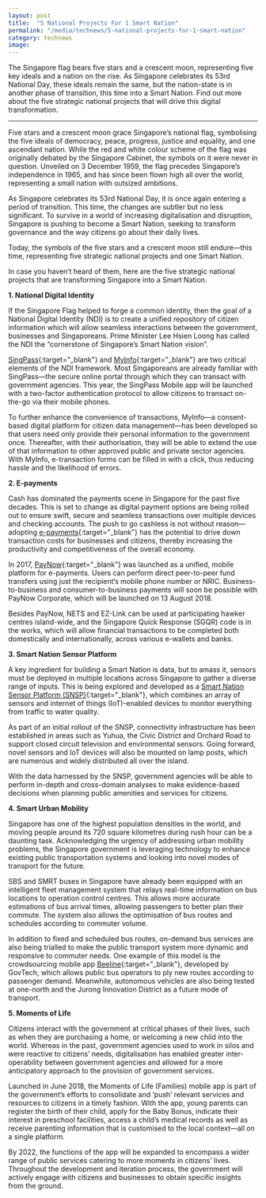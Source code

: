 ```yaml
---
layout: post
title:  "5 National Projects For 1 Smart Nation"
permalink: "/media/technews/5-national-projects-for-1-smart-nation"
category: technews
image: 
---
```


The Singapore flag bears five stars and a crescent moon, representing five key ideals and a nation on the rise. As Singapore celebrates its 53rd National Day, these ideals remain the same, but the nation-state is in another phase of transition, this time into a Smart Nation. Find out more about the five strategic national projects that will drive this digital transformation.

---

Five stars and a crescent moon grace Singapore’s national flag, symbolising the five ideals of democracy, peace, progress, justice and equality, and one ascendant nation. While the red and white colour scheme of the flag was originally debated by the Singapore Cabinet, the symbols on it were never in question. Unveiled on 3 December 1959, the flag precedes Singapore’s independence in 1965, and has since been flown high all over the world, representing a small nation with outsized ambitions.

As Singapore celebrates its 53rd National Day, it is once again entering a period of transition. This time, the changes are subtler but no less significant. To survive in a world of increasing digitalisation and disruption, Singapore is pushing to become a Smart Nation, seeking to transform governance and the way citizens go about their daily lives. 

Today, the symbols of the five stars and a crescent moon still endure—this time, representing five strategic national projects and one Smart Nation.

In case you haven’t heard of them, here are the five strategic national projects that are transforming Singapore into a Smart Nation.

**1. National Digital Identity**

If the Singapore Flag helped to forge a common identity, then the goal of a National Digital Identity (NDI) is to create a unified repository of citizen information which will allow seamless interactions between the government, businesses and Singaporeans. Prime Minister Lee Hsien Loong has called the NDI the “cornerstone of Singapore’s Smart Nation vision”.

[SingPass](https://www.singpass.gov.sg/singpass/common/aboutus){:target="_blank"} and [MyInfo](/products-and-services/my-info/){:target="_blank"} are two critical elements of the NDI framework. Most Singaporeans are already familiar with SingPass—the secure online portal through which they can transact with government agencies. This year, the SingPass Mobile app will be launched with a two-factor authentication protocol to allow citizens to transact on-the-go via their mobile phones.

To further enhance the convenience of transactions, MyInfo—a consent-based digital platform for citizen data management—has been developed so that users need only provide their personal information to the government once. Thereafter, with their authorisation, they will be able to extend the use of that information to other approved public and private sector agencies. With MyInfo, e-transaction forms can be filled in with a click, thus reducing hassle and the likelihood of errors. 

**2. E-payments**

Cash has dominated the payments scene in Singapore for the past five decades. This is set to change as digital payment options are being rolled out to ensure swift, secure and seamless transactions over multiple devices and checking accounts. The push to go cashless is not without reason—adopting [e-payments](/media/technews/e-payments-guideposts-to-a-smart-nation/){:target="_blank"} has the potential to drive down transaction costs for businesses and citizens, thereby increasing the productivity and competitiveness of the overall economy.

In 2017, [PayNow](https://www.abs.org.sg/consumer-banking/pay-now){:target="_blank"} was launched as a unified, mobile platform for e-payments. Users can perform direct peer-to-peer fund transfers using just the recipient’s mobile phone number or NRIC. Business-to-business and consumer-to-business payments will soon be possible with PayNow Corporate, which will be launched on 13 August 2018.

Besides PayNow, NETS and EZ-Link can be used at participating hawker centres island-wide, and the Singapore Quick Response (SGQR) code is in the works, which will allow financial transactions to be completed both domestically and internationally, across various e-wallets and banks.

**3. Smart Nation Sensor Platform**

A key ingredient for building a Smart Nation is data, but to amass it, sensors must be deployed in multiple locations across Singapore to gather a diverse range of inputs. This is being explored and developed as a [Smart Nation Sensor Platform (SNSP)](/products-and-services/smart-nation-sensor-platform/){:target="_blank"}, which combines an array of sensors and internet of things (IoT)-enabled devices to monitor everything from traffic to water quality.

As part of an initial rollout of the SNSP, connectivity infrastructure has been established in areas such as Yuhua, the Civic District and Orchard Road to support closed circuit television and environmental sensors. Going forward, novel sensors and IoT devices will also be mounted on lamp posts, which are numerous and widely distributed all over the island.

With the data harnessed by the SNSP, government agencies will be able to perform in-depth and cross-domain analyses to make evidence-based decisions when planning public amenities and services for citizens. 

**4. Smart Urban Mobility**

Singapore has one of the highest population densities in the world, and moving people around its 720 square kilometres during rush hour can be a daunting task. Acknowledging the urgency of addressing urban mobility problems, the Singapore government is leveraging technology to enhance existing public transportation systems and looking into novel modes of transport for the future.

SBS and SMRT buses in Singapore have already been equipped with an intelligent fleet management system that relays real-time information on bus locations to operation control centres. This allows more accurate estimations of bus arrival times, allowing passengers to better plan their commute. The system also allows the optimisation of bus routes and schedules according to commuter volume.

In addition to fixed and scheduled bus routes, on-demand bus services are also being trialled to make the public transport system more dynamic and responsive to commuter needs. One example of this model is the crowdsourcing mobile app [Beeline](/products-and-services/beeline/){:target="_blank"}, developed by GovTech, which allows public bus operators to ply new routes according to passenger demand. Meanwhile, autonomous vehicles are also being tested at one-north and the Jurong Innovation District as a future mode of transport. 

**5. Moments of Life**

Citizens interact with the government at critical phases of their lives, such as when they are purchasing a home, or welcoming a new child into the world. Whereas in the past, government agencies used to work in silos and were reactive to citizens’ needs, digitalisation has enabled greater inter-operability between government agencies and allowed for a more anticipatory approach to the provision of government services.

Launched in June 2018, the Moments of Life (Families) mobile app is part of the government’s efforts to consolidate and ‘push’ relevant services and resources to citizens in a timely fashion. With the app, young parents can register the birth of their child, apply for the Baby Bonus, indicate their interest in preschool facilities, access a child’s medical records as well as receive parenting information that is customised to the local context—all on a single platform.

By 2022, the functions of the app will be expanded to encompass a wider range of public services catering to more moments in citizens’ lives. Throughout the development and iteration process, the government will actively engage with citizens and businesses to obtain specific insights from the ground.
